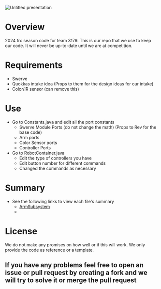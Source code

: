 
![Untitled presentation](https://github.com/frc3179/Swerve-2024-1.0/assets/139302646/c8c31628-eaf4-48db-9615-9dfa2b373268)


# Overview
2024 frc season code for team 3179. This is our repo that we use to keep our code. It will never be up-to-date until we are at competition.

# Requirements
   * Swerve
   * Quokkas intake idea (Props to them for the design ideas for our intake)
   * Color/IR sensor (can remove this)

# Use
   * Go to Constants.java and edit all the port constants
      * Swerve Module Ports (do not change the math) (Props to Rev for the base code)
      * Arm ports
      * Color Sensor ports
      * Controller Ports
   * Go to RobotContainer.java 
      * Edit the type of controllers you have
      * Edit button number for different commands
      * Changed the commands as necessary

# Summary
   * See the following links to view each file's summary
      * [ArmSubsystem](Summaries/ArmSubsystemSummary.md)
      * 

# License
We do not make any promises on how well or if this will work. We only provide the code as reference or a template.

## If you have any problems feel free to open an issue or pull request by creating a fork and we will try to solve it or merge the pull request

